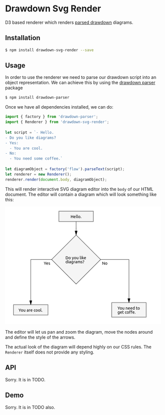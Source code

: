 # Drawdown Svg Render

D3 based renderer which renders [parsed drawdown][30d96062] diagrams.

  [30d96062]: https://github.com/lyubo-slavilov/drawdown-parser "drawdown-parser"

## Installation
```bash
$ npm install drawdown-svg-render --save
```
## Usage
In order to use the renderer we need to parse our drawdown script into an object representation. We can achieve this by using the [drawdown parser][30d96062] package
```bash
$ npm install drawdown-parser
```

Once we have all dependencies installed, we can do:

```javascript
import { factory } from 'drawdown-parser';
import { Renderer } from 'drawdown-svg-render';

let script = `- Hello.
- Do you like diagrams?
- Yes:
  - You are cool.
- No:
  - You need some coffee.`

let diagramObject = factory('flow').parseText(script);
let renderer = new Renderer();
renderer.render(document.body, diagramObject);
```

This will render interactive SVG diagram editor into the `body` of our HTML document. The editor will contain a diagram which will look something like this:

![Example diagram](assets/example-flow-diagram.png)

The editor will let us pan and zoom the diagram, move the nodes around and define the style of the arrows.

The actual look of the diagram will depend highly on our CSS rules. The `Renderer` itself does not provide any styling.

## API
Sorry. It is in TODO.

## Demo
Sorry. It is in TODO also.
